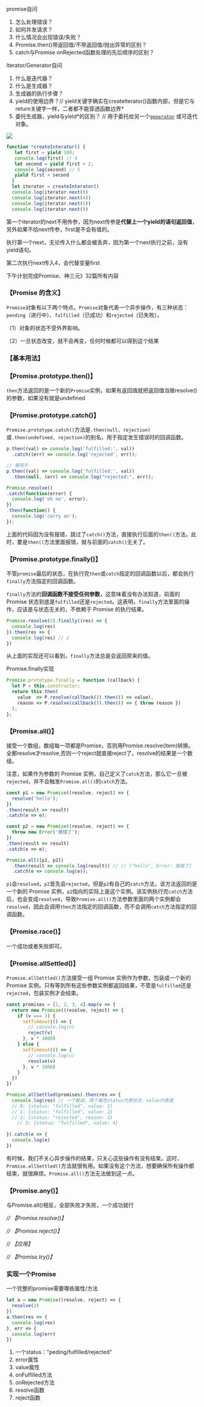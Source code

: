 promise自问

1. 怎么处理错误？
2. 如何并发请求？
3. 什么情况会出现错误/失败？
4. Promise.then()带返回值/不带返回值/抛出异常的区别？
5. catch与Promise onRejected函数处理的先后顺序的区别？

Iterator/Generator自问

1. 什么是迭代器？
2. 什么是生成器？
3. 生成器的执行步骤？
4. yield的使用边界？// yield关键字确实在createIterator()函数内部，但是它与return关键字一样，二者都不能穿透函数边界*
5. 委托生成器，yield与yield*的区别？ // 用于委托给另一个[`generator`](https://developer.mozilla.org/zh-CN/docs/Web/JavaScript/Reference/Statements/function*) 或可迭代对象。

![](../images/8-6.png)

```js
function *createInterator() {
   let first = yield 100;
   console.log(first) // 4
   let second = yield first + 2;
   console.log(second) // 5
   yield first + second
  }
  let iterator = createInterator()
  console.log(iterator.next())
  console.log(iterator.next(4))
  console.log(iterator.next(5))
  console.log(iterator.next())
```

第一个iterator的next不用传参，因为next传参是**代替上一个yield的语句返回值**，另外如果不给next传参，first是不会有值的。

执行第一个next，无论传入什么都会被丢弃，因为第一个next执行之前，没有yield语句。

第二次执行next传入4，会代替变量first

下午计划完成Promise、神三元》32篇所有内容

### 【Promise 的含义】

`Promise`对象有以下两个特点。`Promise`对象代表一个异步操作，有三种状态：`pending`（进行中）、`fulfilled`（已成功）和`rejected`（已失败）。

（1）对象的状态不受外界影响。

（2）一旦状态改变，就不会再变，任何时候都可以得到这个结果

### 【基本用法】



### 【Promise.prototype.then()】

`then`方法返回的是一个新的`Promise`实例，如果有返回值就把返回值当做resolve()的参数，如果没有就是undefined

### 【Promise.prototype.catch()】

`Promise.prototype.catch()`方法是`.then(null, rejection)`或`.then(undefined, rejection)`的别名，用于指定发生错误时的回调函数。

```js
p.then((val) => console.log('fulfilled:', val))
  .catch((err) => console.log('rejected', err));

// 等同于
p.then((val) => console.log('fulfilled:', val))
  .then(null, (err) => console.log("rejected:", err));
```

```javascript
Promise.resolve()
.catch(function(error) {
  console.log('oh no', error);
})
.then(function() {
  console.log('carry on');
});
```

上面的代码因为没有报错，跳过了`catch()`方法，直接执行后面的`then()`方法。此时，要是`then()`方法里面报错，就与前面的`catch()`无关了。

### 【Promise.prototype.finally()】

不管`promise`最后的状态，在执行完`then`或`catch`指定的回调函数以后，都会执行`finally`方法指定的回调函数。

`finally`方法的**回调函数不接受任何参数**，这意味着没有办法知道，前面的 Promise 状态到底是`fulfilled`还是`rejected`。这表明，`finally`方法里面的操作，应该是与状态无关的，不依赖于 Promise 的执行结果。

```js
Promise.resolve(2).finally((res) => {
  console.log(res)
}).then(res => {
  console.log(res) // 2
})
```

从上面的实现还可以看到，`finally`方法总是会返回原来的值。

Promise.finally实现

```js
Promise.prototype.finally = function (callback) {
  let P = this.constructor;
  return this.then(
    value  => P.resolve(callback()).then(() => value),
    reason => P.resolve(callback()).then(() => { throw reason })
  );
};
```



### 【Promise.all()】

接受一个数组，数组每一项都是Promise，否则用Promise.resolve(item)转换。全都resolve才resolve,否则一个reject就直接reject了。resolve的结果是一个数组。

注意，如果作为参数的 Promise 实例，自己定义了`catch`方法，那么它一旦被`rejected`，并不会触发`Promise.all()`的`catch`方法。

```js
const p1 = new Promise((resolve, reject) => {
  resolve('hello');
})
.then(result => result)
.catch(e => e);

const p2 = new Promise((resolve, reject) => {
  throw new Error('报错了');
})
.then(result => result)
.catch(e => e);

Promise.all([p1, p2])
  .then(result => console.log(result)) // // ["hello", Error: 报错了]
  .catch(e => console.log(e));
```

`p1`会`resolved`，`p2`首先会`rejected`，但是`p2`有自己的`catch`方法，该方法返回的是一个新的 Promise 实例，`p2`指向的实际上是这个实例。该实例执行完`catch`方法后，也会变成`resolved`，导致`Promise.all()`方法参数里面的两个实例都会`resolved`，因此会调用`then`方法指定的回调函数，而不会调用`catch`方法指定的回调函数。

### 【Promise.race()】

一个成功或者失败即可。

### 【Promise.allSettled()】

`Promise.allSettled()`方法接受一组 Promise 实例作为参数，包装成一个新的 Promise 实例。只有等到所有这些参数实例都返回结果，不管是`fulfilled`还是`rejected`，包装实例才会结束。

```js
const promises = [1, 2, 3, 4].map(v => {
  return new Promise((resolve, reject) => {
    if (v === 3) {
      setTimeout(() => {
        // console.log(v)
        reject(v)
      }, v * 1000)
    } else {
      setTimeout(() => {
        // console.log(v)
        resolve(v)
      }, v * 1000)
    }
  })
})

Promise.allSettled(promises).then(res => {
  console.log(res) // 一个数组，两个属性status代表状态，value代表值
  // 0: {status: "fulfilled", value: 1}
  // 1: {status: "fulfilled", value: 2}
  // 2: {status: "rejected", reason: 3}
 	// 3: {status: "fulfilled", value: 4}
  
}).catch(e => {
  console.log(e)
})
```

有时候，我们不关心异步操作的结果，只关心这些操作有没有结束。这时，`Promise.allSettled()`方法就很有用。如果没有这个方法，想要确保所有操作都结束，就很麻烦。`Promise.all()`方法无法做到这一点。

### 【Promise.any()】

与Promise.all()相反，全部失败才失败，一个成功就行

*// 【Promise.resolve()】*

*// 【Promise.reject()】*

*// 【应用】*

*// 【Promise.try()】*



### 实现一个Promise

一个完整的promise需要哪些属性/方法

```js
let a = new Promise((resolve, reject) => {
  resolve(2)
})
a.then(res => {
  console.log(res)
}, err => {
  console.log(err)
})

```

1. 一个status："peding/fulfilled/rejected"
2. error属性
3. value属性
4. onFulfilled方法
5. onRejected方法
6. resolve函数
7. reject函数